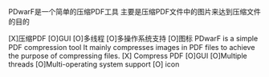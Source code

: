 PDwarF是一个简单的压缩PDF工具
主要是压缩PDF文件中的图片来达到压缩文件的目的

[X]压缩PDF
[O]GUI
[O]多线程
[O]多操作系统支持
[O]图标
PDwarF is a simple PDF compression tool
It mainly compresses images in PDF files to achieve the purpose of compressing files.
[X] Compress PDF
[O]GUI
[O]Multiple threads
[O]Multi-operating system support
[O] icon
